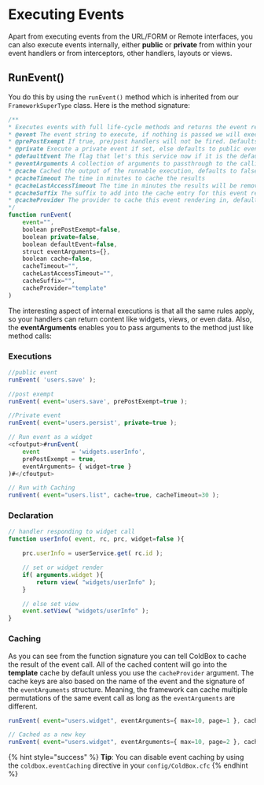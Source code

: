 # Executing Events

Apart from executing events from the URL/FORM or Remote interfaces, you can also execute events internally, either **public** or **private** from within your event handlers or from interceptors, other handlers, layouts or views.&#x20;

## RunEvent()

You do this by using the `runEvent()` method which is inherited from our `FrameworkSuperType` class. Here is the method signature:

```javascript
/**
* Executes events with full life-cycle methods and returns the event results if any were returned.
* @event The event string to execute, if nothing is passed we will execute the application's default event.
* @prePostExempt If true, pre/post handlers will not be fired. Defaults to false
* @private Execute a private event if set, else defaults to public events
* @defaultEvent The flag that let's this service now if it is the default event running or not. USED BY THE FRAMEWORK ONLY
* @eventArguments A collection of arguments to passthrough to the calling event handler method
* @cache Cached the output of the runnable execution, defaults to false. A unique key will be created according to event string + arguments.
* @cacheTimeout The time in minutes to cache the results
* @cacheLastAccessTimeout The time in minutes the results will be removed from cache if idle or requested
* @cacheSuffix The suffix to add into the cache entry for this event rendering
* @cacheProvider The provider to cache this event rendering in, defaults to 'template'
*/
function runEvent(
	event="",
	boolean prePostExempt=false,
	boolean private=false,
	boolean defaultEvent=false,
	struct eventArguments={},
	boolean cache=false,
	cacheTimeout="",
	cacheLastAccessTimeout="",
	cacheSuffix="",
	cacheProvider="template"
)
```

The interesting aspect of internal executions is that all the same rules apply, so your handlers can return content like widgets, views, or even data. Also, the **eventArguments** enables you to pass arguments to the method just like method calls:

### **Executions**

```javascript
//public event
runEvent( 'users.save' );

//post exempt
runEvent( event='users.save', prePostExempt=true );

//Private event
runEvent( event='users.persist', private=true );

// Run event as a widget
<cfoutput>#runEvent(
    event         = 'widgets.userInfo',
    prePostExempt = true,
    eventArguments= { widget=true }
)#</cfoutput>

// Run with Caching
runEvent( event="users.list", cache=true, cacheTimeout=30 );
```

### **Declaration**

```javascript
// handler responding to widget call
function userInfo( event, rc, prc, widget=false ){

    prc.userInfo = userService.get( rc.id );

    // set or widget render
    if( arguments.widget ){
        return view( "widgets/userInfo" );
    }

    // else set view
    event.setView( "widgets/userInfo" );
}
```

### Caching

As you can see from the function signature you can tell ColdBox to cache the result of the event call.  All of the cached content will go into the **template** cache by default unless you use the `cacheProvider` argument. The cache keys are also based on the name of the event and the signature of the `eventArguments` structure.  Meaning, the framework can cache multiple permutations of the same event call as long as the `eventArguments` are different.

```javascript
runEvent( event="users.widget", eventArguments={ max=10, page=1 }, cache=true );

// Cached as a new key
runEvent( event="users.widget", eventArguments={ max=10, page=2 }, cache=true );

```

{% hint style="success" %}
**Tip**: You can disable event caching by using the `coldbox.eventCaching` directive in your `config/ColdBox.cfc`
{% endhint %}
